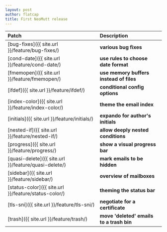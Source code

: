 ```yaml
---
layout: post
author: flatcap
title: First NeoMutt release
---
```


| Patch                                                | Description                              |
|:-----------------------------------------------------|:-----------------------------------------|
| [bug-fixes]({{ site.url }}/feature/bug-fixes/)       | **various bug fixes**                    |
| [cond-date]({{ site.url }}/feature/cond-date/)       | **use rules to choose date format**      |
| [fmemopen]({{ site.url }}/feature/fmemopen/)         | **use memory buffers instead of files**  |
| [ifdef]({{ site.url }}/feature/ifdef/)               | **conditional config options**           |
| [index-color]({{ site.url }}/feature/index-color/)   | **theme the email index**                |
| [initials]({{ site.url }}/feature/initials/)         | **expando for author's initials**        |
| [nested-if]({{ site.url }}/feature/nested-if/)       | **allow deeply nested conditions**       |
| [progress]({{ site.url }}/feature/progress/)         | **show a visual progress bar**           |
| [quasi-delete]({{ site.url }}/feature/quasi-delete/) | **mark emails to be hidden**             |
| [sidebar]({{ site.url }}/feature/sidebar/)           | **overview of mailboxes**                |
| [status-color]({{ site.url }}/feature/status-color/) | **theming the status bar**               |
| [tls-sni]({{ site.url }}/feature/tls-sni/)           | **negotiate for a certificate**          |
| [trash]({{ site.url }}/feature/trash/)               | **move 'deleted' emails to a trash bin** |

